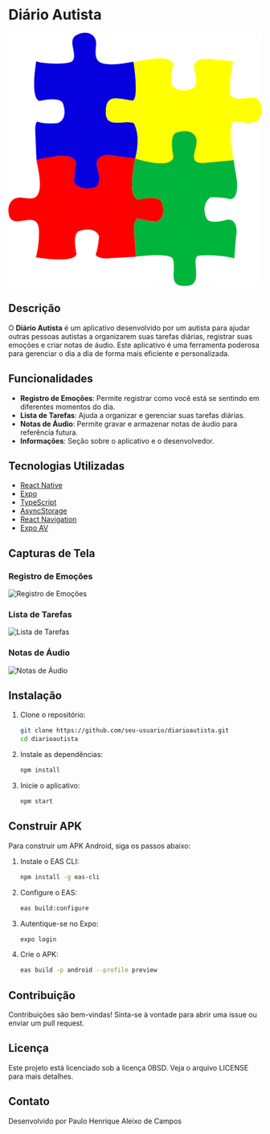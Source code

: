 # Diário Autista

![Logo](./src/assets/icon.png)

## Descrição

O **Diário Autista** é um aplicativo desenvolvido por um autista para ajudar outras pessoas autistas a organizarem suas tarefas diárias, registrar suas emoções e criar notas de áudio. Este aplicativo é uma ferramenta poderosa para gerenciar o dia a dia de forma mais eficiente e personalizada.

## Funcionalidades

- **Registro de Emoções**: Permite registrar como você está se sentindo em diferentes momentos do dia.
- **Lista de Tarefas**: Ajuda a organizar e gerenciar suas tarefas diárias.
- **Notas de Áudio**: Permite gravar e armazenar notas de áudio para referência futura.
- **Informações**: Seção sobre o aplicativo e o desenvolvedor.

## Tecnologias Utilizadas

- [React Native](https://reactnative.dev/)
- [Expo](https://expo.dev/)
- [TypeScript](https://www.typescriptlang.org/)
- [AsyncStorage](https://react-native-async-storage.github.io/async-storage/)
- [React Navigation](https://reactnavigation.org/)
- [Expo AV](https://docs.expo.dev/versions/latest/sdk/av/)

## Capturas de Tela

### Registro de Emoções
![Registro de Emoções](./screenshots/emotion-tracker.png)

### Lista de Tarefas
![Lista de Tarefas](./screenshots/task-list.png)

### Notas de Áudio
![Notas de Áudio](./screenshots/audio-notes.png)

## Instalação

1. Clone o repositório:
    ```sh
    git clone https://github.com/seu-usuario/diarioautista.git
    cd diarioautista
    ```

2. Instale as dependências:
    ```sh
    npm install
    ```

3. Inicie o aplicativo:
    ```sh
    npm start
    ```

## Construir APK

Para construir um APK Android, siga os passos abaixo:

1. Instale o EAS CLI:
    ```sh
    npm install -g eas-cli
    ```

2. Configure o EAS:
    ```sh
    eas build:configure
    ```

3. Autentique-se no Expo:
    ```sh
    expo login
    ```

4. Crie o APK:
    ```sh
    eas build -p android --profile preview
    ```

## Contribuição

Contribuições são bem-vindas! Sinta-se à vontade para abrir uma issue ou enviar um pull request.

## Licença

Este projeto está licenciado sob a licença 0BSD. Veja o arquivo LICENSE para mais detalhes.

## Contato

Desenvolvido por Paulo Henrique Aleixo de Campos

